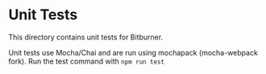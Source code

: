 # Unit Tests
This directory contains unit tests for Bitburner.

Unit tests use Mocha/Chai and are run using mochapack (mocha-webpack fork).
Run the test command with `npm run test`
